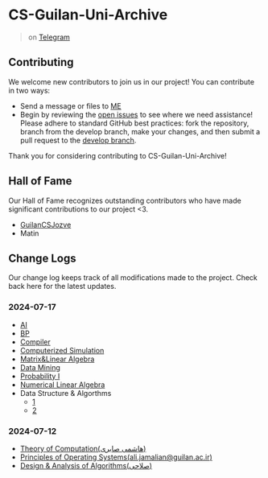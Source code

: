 # CS-Guilan-Uni-Archive
> on [Telegram](https://t.me/CSGuilanUniArchive)
## Contributing
We welcome new contributors to join us in our project! You can contribute in two ways:
- Send a message or files to [ME](https://t.me/awirsh2b3c?text=CS-Guilan-Uni-Archive%0a)
- Begin by reviewing the [open issues](https://github.com/awirshf45d/CS-Guilan-Uni-Archive/issues) to see where we need assistance! Please adhere to standard GitHub best practices: fork the repository, branch from the develop branch, make your changes, and then submit a pull request to the [develop branch](https://github.com/awirshf45d/CS-Guilan-Uni-Archive/tree/develop).

Thank you for considering contributing to CS-Guilan-Uni-Archive!

## Hall of Fame
Our Hall of Fame recognizes outstanding contributors who have made significant contributions to our project <3.
 - [GuilanCSJozve](https://t.me/GuilanCSJozve)
 - Matin

## Change Logs
Our change log keeps track of all modifications made to the project. Check back here for the latest updates.
### 2024-07-17
- [AI](https://github.com/awirshf45d/CS-Guilan-Uni-Archive/tree/main/Artificial%20Intelligence%20(%D8%A7%D8%B3%D8%AA%D8%A7%D8%AF%20%D8%A7%D8%B3%DA%A9%D9%86%D8%AF%D8%B1%DB%8C))
- [BP](https://github.com/awirshf45d/CS-Guilan-Uni-Archive/tree/main/Basic%20Programming)
- [Compiler](https://github.com/awirshf45d/CS-Guilan-Uni-Archive/tree/main/Compiler%20(%D8%A7%D8%B3%D8%AA%D8%A7%D8%AF%20%D8%A7%D8%B3%DA%A9%D9%86%D8%AF%D8%B1%DB%8C))
- [Computerized Simulation](https://github.com/awirshf45d/CS-Guilan-Uni-Archive/tree/main/Computerized%20Simulation(%D8%AF%DA%A9%D8%AA%D8%B1%20%D8%B7%D8%A8%D8%A7%D8%B7%D8%A8%D8%A7%DB%8C%DB%8C))
- [Matrix&Linear Algebra](https://github.com/awirshf45d/CS-Guilan-Uni-Archive/tree/main/Introduction%20to%20Matrix%20%26%20Linear%20Algebra)
- [Data Mining](https://github.com/awirshf45d/CS-Guilan-Uni-Archive/tree/main/Introduction%20to%20Data%20Mining(%D8%A7%D8%B3%D8%AA%D8%A7%D8%AF%20%D9%85%D9%87%D8%B1%D8%AF%D9%88%D8%B3%D8%AA))
- [Probability I](https://github.com/awirshf45d/CS-Guilan-Uni-Archive/tree/main/%E2%80%AB%E2%80%AC%E2%80%AC%E2%80%AB%E2%80%AAProbability%E2%80%AC%E2%80%AC%20I%20(%D8%AF%DA%A9%D8%AA%D8%B1%20%D8%B5%DB%8C%D8%AF%D9%BE%DB%8C%D8%B4%D9%87))
- [Numerical Linear Algebra](https://github.com/awirshf45d/CS-Guilan-Uni-Archive/tree/main/Numerical%20Linear%20Algebra(%D8%AF%DA%A9%D8%AA%D8%B1%20%D8%AF%D8%A7%D9%88%D8%AF%20%D8%AE%D8%AC%D8%B3%D8%AA%D9%87))
- Data Structure & Algorthms
  - [1](https://github.com/awirshf45d/CS-Guilan-Uni-Archive/tree/main/Data%20Structures%20%26%20Algorithms)
  - [2](https://github.com/awirshf45d/CS-Guilan-Uni-Archive/tree/main/Data%20Structure%20%26%20Algorithms%20(%D8%A7%D8%B3%D8%AA%D8%A7%D8%AF%20%D8%B3%DB%8C%D9%81%20%D8%A7%D9%84%D8%AF%DB%8C%D9%86%DB%8C))
### 2024-07-12
- [Theory of Computation(هاشمی صابری)](https://github.com/awirshf45d/CS-Guilan-Uni-Archive/tree/main/Theory%20of%20Computation(%D9%87%D8%A7%D8%B4%D9%85%DB%8C%20%D8%B5%D8%A7%D8%A8%D8%B1%DB%8C))
- [Principles‬‬ of Operating Systems(ali.jamalian@guilan.ac.ir)](https://github.com/awirshf45d/CS-Guilan-Uni-Archive/tree/main/Principles%E2%80%AC%E2%80%AC%20of%20Operating%20Systems(ali.jamalian%40guilan.ac.ir))
- [Design & Analysis of Algorithms(صلاحی)](https://github.com/awirshf45d/CS-Guilan-Uni-Archive/tree/main/Design%20%26%20Analysis%20of%20Algorithms(%D8%B5%D9%84%D8%A7%D8%AD%DB%8C))

